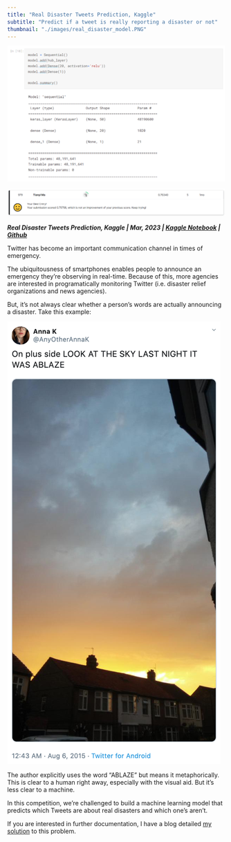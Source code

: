 ```yaml
---
title: "Real Disaster Tweets Prediction, Kaggle"
subtitle: "Predict if a tweet is really reporting a disaster or not"
thumbnail: "./images/real_disaster_model.PNG"
---
```


![real disaster model architecture](../images/real_disaster_model.PNG)

![leaderboard](../images/real_disaster_leaderboard.PNG)

_**Real Disaster Tweets Prediction, Kaggle | Mar, 2023 | [Kaggle Notebook](https://www.kaggle.com/code/tianyimasf/real-disaster-tweets-prediction-with-transformer) | [Github](https://github.com/tianyimasf/kaggle/blob/main/real-disaster-tweets-prediction-with-transformer.ipynb)**_

Twitter has become an important communication channel in times of emergency.

The ubiquitousness of smartphones enables people to announce an emergency they’re observing in real-time. Because of this, more agencies are interested in programatically monitoring Twitter (i.e. disaster relief organizations and news agencies).

But, it’s not always clear whether a person’s words are actually announcing a disaster. Take this example:

![fake disaster tweet](../images/fake_disaster_tweet.png)

The author explicitly uses the word “ABLAZE” but means it metaphorically. This is clear to a human right away, especially with the visual aid. But it’s less clear to a machine.

In this competition, we’re challenged to build a machine learning model that predicts which Tweets are about real disasters and which one’s aren’t.

If you are interested in further documentation, I have a blog detailed [my solution](/pages/article/1.html) to this problem.
